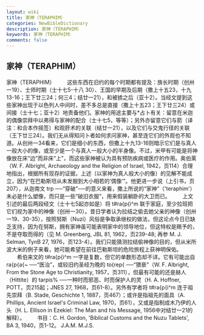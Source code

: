 ```yaml
---
layout: wiki
title: 家神（TERAPHIM）
categories: NewBibleDictionary
description: 家神（TERAPHIM）
keywords: 家神（TERAPHIM）
comments: false
---
```


## 家神（TERAPHIM）



家神（TERAPHIM）
　　这些东西在旧约的每个时期都有提及：族长时期（创卅一19）、士师时期（士十七5-十八 30）、王国的早期及后期（撒上十五23，十九13-16；王下廿三24；何三4；结廿一21），和被掳之后（亚十2）。当经文提到这些家神出现于以色列人中间时，差不多总是直接（撒上十五23；王下廿三24）或间接（士十七；亚十2）地责备他们。家神的用途主要与*占卜有关：留意在米迦的偶像崇拜中以弗得与家神的配合（士十七5，等等）；另外亦留意它们与箭〔译注：和合本作摇签〕和观肝术的关联（结廿一21），以及它们与交鬼行径的关联（王下廿三24）。我们无从得知问卜者如何求问家神，甚至连它们的外观也不知道。从创卅一34看来，它们是细小的东西，但撒上十九13-16则暗示它们是与真人一般大小的像，或至少是一个与真人一般大小的半身像。不过，米甲有可能是将神像放在床“边”而非床“上”，而这些家神被认为具有预防疾病或医疗的作用。奥伯莱（W. F. Albright, Archaeology and the Religion of Israel,
1942，页114）合理地指出，根据所有现存的证据，上述〔以家神为真人般大小的像〕的见解不能成立，因为“在巴勒斯坦从未发掘到大小相若的‘偶像’”。他更进一步说（上引书，页207），从迦南文 trp ──“穿破”──的意义来看，撒上所说的“家神”（'teraphim'）未必是什么塑像，而只是一些“破旧衣服”，用来假装躺卧的大卫而已。
　　上文引述的最后两段经文（士十七5起亦如是）将 t#ra{p{i^m 联于家庭，至少拉班把它们视为家中的神像（创卅一30）。昔日学者认为拉结之偷去她父亲的神像（创卅一19、30-35），按照努斯（Nuzi）风俗是争取承继权的做法，但这论点今日已缺乏支持，因为在努斯，拥有家神虽可能表明家中的领导地位，但这特权是赐予的，不是夺取而得的（见 M. Greenberg, JBL 81, 1962，页239-48; 再参 M. J. Selman, TynB 27, 1976，页123-4）。我们只能猜测拉结偷神像的目的，但从米所波大米的例子来看，她可能希望在前往巴勒斯坦的危险旅程上获神明保佑。
　　希伯来文的 t#ra{p{i^m 一字是复数，但它的单数形态却不详。它有可能出自 ra{p{a{~
──“医治”，或较旧约圣经为晚的 to{rep{ ──“猥亵”（W. F. Albright, From the Stone Age to Christianity, 1957，页311），但最有可能的还是赫人（Hittite）的 tarpis% ──一种时而邪恶、时而保护人的灵（H. A. Hoffner, POTT，页215起；JNES
27, 1968，页61-8）。另外有学者将 t#ra{p{i^m 连于祖先崇拜（B. Stade, Geschichte 1, 1887，页467）；或许是指祖先的面具（A. Phillips, Ancient Israel's Criminal Law, 1970，页61），又或是指制成木乃伊的人头（H. L. Ellison in Ezekiel: The Man and his Message, 1956中对结廿一21的解释）。
　　书目：C. H. Gordon, 'Biblical
Customs and the Nuzu Tablets', BA 3,
1940，页1-12。
J.A.M.
M.J.S.




